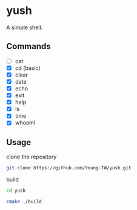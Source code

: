 # yush

A simple shell.  

## Commands

- [ ] cat
- [x] cd (basic)
- [x] clear
- [x] date
- [x] echo
- [x] exit
- [x] help
- [x] ls
- [x] time
- [x] whoami

## Usage

clone the repository

```sh
git clone https://github.com/Young-TW/yush.git
```

build

```sh
cd yush

cmake ./build
```
